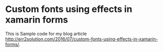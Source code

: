 # Custom fonts using effects in xamarin forms
This is Sample code for my blog article http://err2solution.com/2016/07/custom-fonts-using-effects-in-xamarin-forms/.
